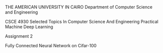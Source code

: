 THE AMERICAN UNIVERSITY IN CAIRO
Department of Computer Science and Engineering

CSCE 4930 Selected Topics In Computer Science And Engineering
Practical Machine Deep Learning

Assignment 2

Fully Connected Neural Network on Cifar-100

